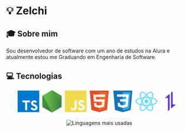 # 💡 Zelchi

## 🎓 Sobre mim

Sou desenvolvedor de software com um ano de estudos na Alura e atualmente estou me Graduando em Engenharia de Software.

## 💻 Tecnologias

<div align="center">
<div align="center">
  <img alt="TypeScript" height="60" width="60" src="https://raw.githubusercontent.com/devicons/devicon/master/icons/typescript/typescript-plain.svg">
  <img alt="Node.js" height="60" width="60" src="https://raw.githubusercontent.com/devicons/devicon/master/icons/nodejs/nodejs-original.svg">
  <img alt="JavaScript" height="60" width="60" src="https://raw.githubusercontent.com/devicons/devicon/master/icons/javascript/javascript-plain.svg">
  <img alt="HTML5" height="60" width="60" src="https://raw.githubusercontent.com/devicons/devicon/master/icons/html5/html5-original.svg">
  <img alt="CSS3" height="60" width="60" src="https://raw.githubusercontent.com/devicons/devicon/master/icons/css3/css3-original.svg">
  <img alt="React" height="60" width="60" src="https://raw.githubusercontent.com/devicons/devicon/master/icons/react/react-original.svg">
  <img alt="Axios" height="60" width="60" src="https://raw.githubusercontent.com/devicons/devicon/master/icons/axios/axios-plain.svg">
</div>
  
</br>

<div align="center">
  <img src="https://github-readme-stats.vercel.app/api/top-langs?username=Zelchi&locale=en&hide_title=false&layout=compact&card_width=320&langs_count=6&theme=tokyonight&hide_border=false" height="150" alt="Linguagens mais usadas" />
</div>

</div>
